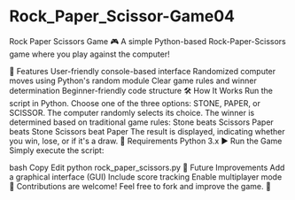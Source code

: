 # Rock_Paper_Scissor-Game04

Rock Paper Scissors Game 🎮
A simple Python-based Rock-Paper-Scissors game where you play against the computer!

🚀 Features
User-friendly console-based interface
Randomized computer moves using Python's random module
Clear game rules and winner determination
Beginner-friendly code structure
🛠 How It Works
Run the script in Python.
Choose one of the three options: STONE, PAPER, or SCISSOR.
The computer randomly selects its choice.
The winner is determined based on traditional game rules:
Stone beats Scissors
Paper beats Stone
Scissors beat Paper
The result is displayed, indicating whether you win, lose, or if it's a draw.
📌 Requirements
Python 3.x
▶️ Run the Game
Simply execute the script:

bash
Copy
Edit
python rock_paper_scissors.py
🎯 Future Improvements
Add a graphical interface (GUI)
Include score tracking
Enable multiplayer mode
📌 Contributions are welcome! Feel free to fork and improve the game. 🎉


